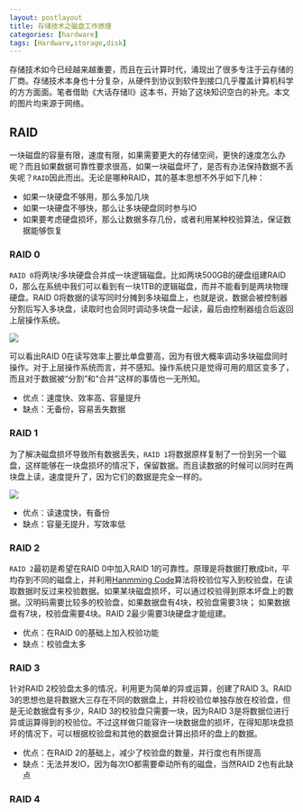 ```yaml
---
layout: postlayout
title: 存储技术之磁盘工作原理
categories: [hardware]
tags: [Hardware,storage,disk]
---
```


存储技术如今已经越来越重要，而且在云计算时代，涌现出了很多专注于云存储的厂商。存储技术本身也十分复杂，从硬件到协议到软件到接口几乎覆盖计算机科学的方方面面。笔者借助《大话存储II》这本书，开始了这块知识空白的补充。本文的图片均来源于网络。


## RAID

一块磁盘的容量有限，速度有限，如果需要更大的存储空间，更快的速度怎么办呢？而且如果数据可靠性要求很高，如果一块磁盘坏了，是否有办法保持数据不丢失呢？`RAID`因此而出。无论是哪种RAID，其的基本思想不外乎如下几种：

- 如果一块硬盘不够用，那么多加几块
- 如果一块硬盘不够快，那么让多块硬盘同时参与IO
- 如果要考虑硬盘损坏，那么让数据多存几份，或者利用某种校验算法，保证数据能够恢复


### RAID 0

`RAID 0`将两块/多块硬盘合并成一块逻辑磁盘。比如两块500GB的硬盘组建RAID 0，那么在系统中我们可以看到有一块1TB的逻辑磁盘，而并不能看到是两块物理硬盘。RAID 0将数据的读写同时分摊到多块磁盘上，也就是说，数据会被控制器分割后写入多块盘，读取时也会同时调动多块盘一起读，最后由控制器组合后返回上层操作系统。

![](http://img5.pcpop.com/ArticleImages/0x0/0/755/000755924.jpg)

可以看出RAID 0在读写效率上要比单盘要高，因为有很大概率调动多块磁盘同时操作。对于上层操作系统而言，并不感知。操作系统只是觉得可用的扇区变多了，而且对于数据被“分割”和“合并”这样的事情也一无所知。

- 优点：速度快、效率高、容量提升
- 缺点：无备份，容易丢失数据


### RAID 1

为了解决磁盘损坏导致所有数据丢失，`RAID 1`将数据原样复制了一份到另一个磁盘，这样能够在一块盘损坏的情况下，保留数据。而且读数据的时候可以同时在两块盘上读，速度提升了，因为它们的数据是完全一样的。

![](http://img5.pcpop.com/ArticleImages/0x0/0/755/000755925.jpg)

- 优点：读速度快，有备份
- 缺点：容量无提升，写效率低

### RAID 2

`RAID 2`最初是希望在RAID 0中加入RAID 1的可靠性。原理是将数据打散成bit，平均存到不同的磁盘上，并利用[Hanmming Code](http://zh.wikipedia.org/zh-cn/%E6%B1%89%E6%98%8E%E7%A0%81)算法将校验位写入到校验盘，在读取数据时反过来校验数据。如果某块磁盘损坏，可以通过校验得到原本坏盘上的数据。汉明码需要比较多的校验盘，如果数据盘有4块，校验盘需要3块； 如果数据盘有7块，校验盘需要4块。RAID 2最少需要3块硬盘才能组建。

- 优点：在RAID 0的基础上加入校验功能
- 缺点：校验盘太多

### RAID 3

针对RAID 2校验盘太多的情况，利用更为简单的异或运算，创建了RAID 3。RAID 3的思想也是将数据大三存在不同的数据盘上，并将校验位单独存放在校验盘，但是无论数据盘有多少，RAID 3的校验盘只需要一块，因为RAID 3是将数据位进行异或运算得到的校验位。不过这样做只能容许一块数据盘的损坏，在得知那块盘损坏的情况下，可以根据校验盘和其他的数据盘计算出损坏的盘上的数据。

- 优点：在RAID 2的基础上，减少了校验盘的数量，并行度也有所提高
- 缺点：无法并发IO，因为每次IO都需要牵动所有的磁盘，当然RAID 2也有此缺点

### RAID 4

